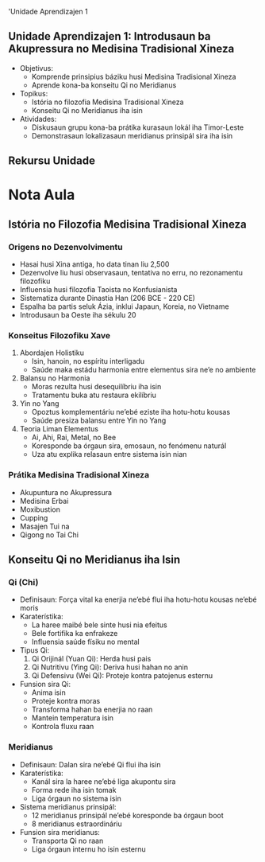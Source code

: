 'Unidade Aprendizajen 1

## Unidade Aprendizajen 1: Introdusaun ba Akupressura no Medisina Tradisional Xineza
- Objetivus:
  * Komprende prinsipius báziku husi Medisina Tradisional Xineza
  * Aprende kona-ba konseitu Qi no Meridianus
- Topikus:
  * Istória no filozofia Medisina Tradisional Xineza
  * Konseitu Qi no Meridianus iha isin
- Atividades:
  * Diskusaun grupu kona-ba prátika kurasaun lokál iha Timor-Leste
  * Demonstrasaun lokalizasaun meridianus prinsipál sira iha isin

## Rekursu Unidade

# Nota Aula

## Istória no Filozofia Medisina Tradisional Xineza

### Origens no Dezenvolvimentu
- Hasai husi Xina antiga, ho data tinan liu 2,500
- Dezenvolve liu husi observasaun, tentativa no erru, no rezonamentu filozofiku
- Influensia husi filozofia Taoista no Konfusianista
- Sistematiza durante Dinastia Han (206 BCE - 220 CE)
- Espalha ba partis seluk Ázia, inklui Japaun, Koreia, no Vietname
- Introdusaun ba Oeste iha sékulu 20

### Konseitus Filozofiku Xave
1. Abordajen Holistiku
   - Isin, hanoin, no espíritu interligadu
   - Saúde maka estádu harmonia entre elementus sira ne’e no ambiente
2. Balansu no Harmonia
   - Moras rezulta husi desequilíbriu iha isin
   - Tratamentu buka atu restaura ekilíbriu
3. Yin no Yang
   - Opoztus komplementáriu ne’ebé eziste iha hotu-hotu kousas
   - Saúde presiza balansu entre Yin no Yang
4. Teoria Liman Elementus
   - Ai, Ahi, Rai, Metal, no Bee
   - Koresponde ba órgaun sira, emosaun, no fenómenu naturál
   - Uza atu explika relasaun entre sistema isin nian

### Prátika Medisina Tradisional Xineza
- Akupuntura no Akupressura
- Medisina Erbai
- Moxibustion
- Cupping
- Masajen Tui na
- Qigong no Tai Chi

## Konseitu Qi no Meridianus iha Isin

### Qi (Chi)
- Definisaun: Força vital ka enerjia ne’ebé flui iha hotu-hotu kousas ne’ebé moris
- Karaterístika:
  * La haree maibé bele sinte husi nia efeitus
  * Bele fortifika ka enfrakeze
  * Influensia saúde físiku no mental
- Tipus Qi:
  1. Qi Orijinál (Yuan Qi): Herda husi pais
  2. Qi Nutritivu (Ying Qi): Deriva husi hahan no anin
  3. Qi Defensivu (Wei Qi): Proteje kontra patojenus esternu
- Funsion sira Qi:
  * Anima isin
  * Proteje kontra moras
  * Transforma hahan ba enerjia no raan
  * Mantein temperatura isin
  * Kontrola fluxu raan

### Meridianus
- Definisaun: Dalan sira ne’ebé Qi flui iha isin
- Karaterístika:
  * Kanál sira la haree ne’ebé liga akupontu sira
  * Forma rede iha isin tomak
  * Liga órgaun no sistema isin
- Sistema meridianus prinsipál:
  * 12 meridianus prinsipál ne’ebé koresponde ba órgaun boot
  * 8 meridianus estraordináriu
- Funsion sira meridianus:
  * Transporta Qi no raan
  * Liga órgaun internu ho isin esternu